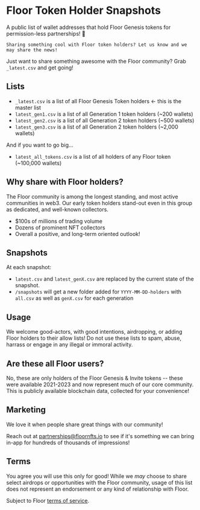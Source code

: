 # Floor Token Holder Snapshots


A public list of wallet addresses that hold Floor Genesis tokens for permission-less partnerships! 🥳

```
Sharing something cool with Floor token holders? Let us know and we may share the news!
```

Just want to share something awesome with the Floor community? Grab `_latest.csv` and get going!

## Lists
* `_latest.csv` is a list of all Floor Genesis Token holders <- this is the master list
* `latest_gen1.csv` is a list of all Generation 1 token holders (~200 wallets)
* `latest_gen2.csv` is a list of all Generation 2 token holders (~500 wallets)
* `latest_gen3.csv` is a list of all Generation 2 token holders (~2,000 wallets)

And if you want to go big...
* `latest_all_tokens.csv` is a list of all holders of any Floor token (~100,000 wallets)

## Why share with Floor holders?
The Floor community is among the longest standing, and most active communities in web3. Our early token holders stand-out even in this group as dedicated, and well-known collectors.

* $100s of millions of trading volume
* Dozens of prominent NFT collectors
* Overall a positive, and long-term oriented outlook!

## Snapshots

At each snapshot:
* `latest.csv` and `latest_genX.csv` are replaced by the current state of the snapshot.
* `/snapshots` will get a new folder added for `YYYY-MM-DD-holders` with `all.csv` as well as `genX.csv` for each generation

## Usage
We welcome good-actors, with good intentions, airdropping, or adding Floor holders to their allow lists! 
Do not use these lists to spam, abuse, harrass or engage in any illegal or immoral activity.

## Are these all Floor users?
No, these are only holders of the Floor Genesis & Invite tokens -- these were available 2021-2023 and now represent much of our core community. This is publicly available blockchain data, collected for your convenience!

## Marketing
We love it when people share great things with our community!

Reach out at [partnerships@floornfts.io](partnerships@floornfts.io) to see if it's something we can bring in-app for hundreds of thousands of impressions!

## Terms
You agree you will use this only for good! While we _may_ choose to share select airdrops or opportunities with the Floor community, usage of this list does not represent an endorsement or any kind of relationship with Floor.

Subject to Floor [terms of service](https://www.floornfts.io/legal/terms).
